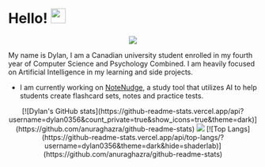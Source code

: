 


# Hello! <img src="https://c.tenor.com/Wx9IEmZZXSoAAAAi/hi.gif" width="30px">

<p align="center">
  <img src="https://komarev.com/ghpvc/?username=dylan0356"/>
</p>

My name is Dylan, I am a Canadian university student enrolled in my fourth year of Computer Science and Psychology Combined. I am heavily focused on Artificial Intelligence in my learning and side projects.

- I am currently working on [NoteNudge](https://notenudge.com), a study tool that utilizes AI to help students create flashcard sets, notes and practice tests.

<p align="center">
  [![Dylan's GitHub stats](https://github-readme-stats.vercel.app/api?username=dylan0356&count_private=true&show_icons=true&theme=dark)](https://github.com/anuraghazra/github-readme-stats)
  <img src="https://github-readme-streak-stats.herokuapp.com/?user=dylan0356&theme=dark"/>
  [![Top Langs](https://github-readme-stats.vercel.app/api/top-langs/?username=dylan0356&theme=dark&hide=shaderlab)](https://github.com/anuraghazra/github-readme-stats)
</p>


